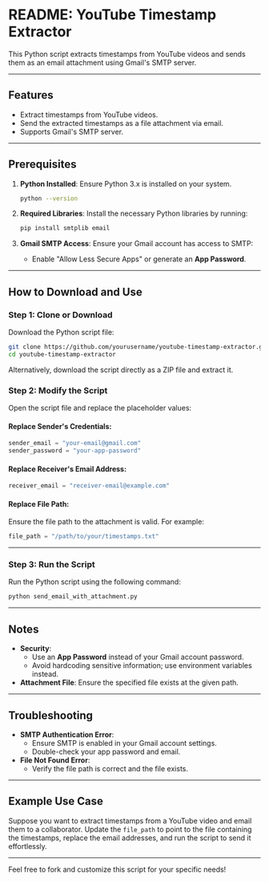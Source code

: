 # README: YouTube Timestamp Extractor

This Python script extracts timestamps from YouTube videos and sends them as an email attachment using Gmail's SMTP server.

---

## Features

- Extract timestamps from YouTube videos.
- Send the extracted timestamps as a file attachment via email.
- Supports Gmail's SMTP server.

---

## Prerequisites

1. **Python Installed**:
   Ensure Python 3.x is installed on your system.

   ```bash
   python --version
   ```

2. **Required Libraries**:
   Install the necessary Python libraries by running:

   ```bash
   pip install smtplib email
   ```

3. **Gmail SMTP Access**:
   Ensure your Gmail account has access to SMTP:

   - Enable "Allow Less Secure Apps" or generate an **App Password**.

---

## How to Download and Use

### **Step 1: Clone or Download**

Download the Python script file:

```bash
git clone https://github.com/yourusername/youtube-timestamp-extractor.git
cd youtube-timestamp-extractor
```

Alternatively, download the script directly as a ZIP file and extract it.

### **Step 2: Modify the Script**

Open the script file and replace the placeholder values:

#### Replace Sender's Credentials:

```python
sender_email = "your-email@gmail.com"
sender_password = "your-app-password"
```

#### Replace Receiver's Email Address:

```python
receiver_email = "receiver-email@example.com"
```

#### Replace File Path:

Ensure the file path to the attachment is valid. For example:

```python
file_path = "/path/to/your/timestamps.txt"
```

---

### **Step 3: Run the Script**

Run the Python script using the following command:

```bash
python send_email_with_attachment.py
```

---

## Notes

- **Security**:
  - Use an **App Password** instead of your Gmail account password.
  - Avoid hardcoding sensitive information; use environment variables instead.
- **Attachment File**:
  Ensure the specified file exists at the given path.

---

## Troubleshooting

- **SMTP Authentication Error**:
  - Ensure SMTP is enabled in your Gmail account settings.
  - Double-check your app password and email.
- **File Not Found Error**:
  - Verify the file path is correct and the file exists.

---

## Example Use Case

Suppose you want to extract timestamps from a YouTube video and email them to a collaborator. Update the `file_path` to point to the file containing the timestamps, replace the email addresses, and run the script to send it effortlessly.

---

Feel free to fork and customize this script for your specific needs!

